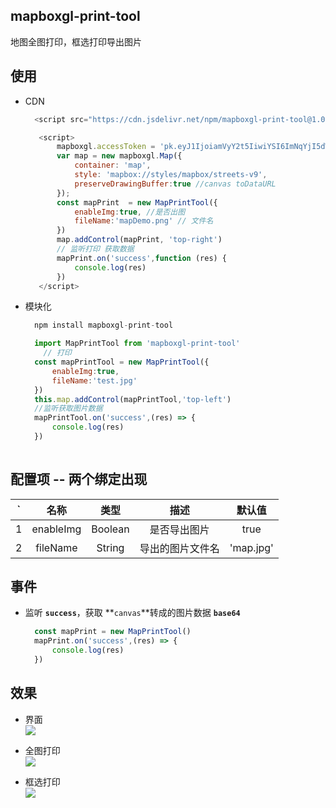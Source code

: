 ## mapboxgl-print-tool
地图全图打印，框选打印导出图片
## 使用
 -  CDN
     ```js
       <script src="https://cdn.jsdelivr.net/npm/mapboxgl-print-tool@1.0.2/dist/index.js"></script>
     ```
     ```js
        <script>
            mapboxgl.accessToken = 'pk.eyJ1IjoiamVyY2t5IiwiYSI6ImNqYjI5dWp3dzI1Y2YzMnM3eG0xNnV3bWsifQ.eQp4goc9Ng8SuEZcdgNJ_g';
            var map = new mapboxgl.Map({
                container: 'map',
                style: 'mapbox://styles/mapbox/streets-v9',
                preserveDrawingBuffer:true //canvas toDataURL
            });
            const mapPrint  = new MapPrintTool({
                enableImg:true, //是否出图
                fileName:'mapDemo.png' // 文件名
            })
            map.addControl(mapPrint, 'top-right')
            // 监听打印 获取数据 
            mapPrint.on('success',function (res) {
                console.log(res)
            })
        </script>
     ```
 - 模块化
   ```js
     npm install mapboxgl-print-tool
   ```  
   ```js
     import MapPrintTool from 'mapboxgl-print-tool'
       // 打印
     const mapPrintTool = new MapPrintTool({
         enableImg:true,
         fileName:'test.jpg'
     })
     this.map.addControl(mapPrintTool,'top-left')
     //监听获取图片数据
     mapPrintTool.on('success',(res) => {
         console.log(res)
     })
    
    ```  
    
## 配置项 -- 两个绑定出现

  ` | 名称 | 类型 | 描述 | 默认值
  :---: |:---: | :---: | :---: | :---:
  1 | enableImg | Boolean | 是否导出图片 | true| 
  2 | fileName| String | 导出的图片文件名 | 'map.jpg'|
 
## 事件 
  - 监听 **`success`**，获取 **`canvas`**转成的图片数据 **`base64`**
    ```js
      const mapPrint = new MapPrintTool()
      mapPrint.on('success',(res) => {
          console.log(res)
      })
    ```
   
## 效果
  - 界面   
  ![](assets/fullmap.png)
  
  - 全图打印   
  ![](assets/fullprint.jpg)
  
  - 框选打印   
  ![](assets/pariprint.jpg)
